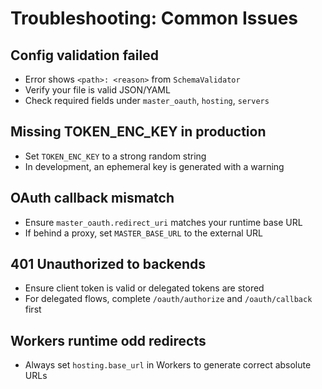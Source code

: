 # Troubleshooting: Common Issues

## Config validation failed

- Error shows `<path>: <reason>` from `SchemaValidator`
- Verify your file is valid JSON/YAML
- Check required fields under `master_oauth`, `hosting`, `servers`

## Missing TOKEN_ENC_KEY in production

- Set `TOKEN_ENC_KEY` to a strong random string
- In development, an ephemeral key is generated with a warning

## OAuth callback mismatch

- Ensure `master_oauth.redirect_uri` matches your runtime base URL
- If behind a proxy, set `MASTER_BASE_URL` to the external URL

## 401 Unauthorized to backends

- Ensure client token is valid or delegated tokens are stored
- For delegated flows, complete `/oauth/authorize` and `/oauth/callback` first

## Workers runtime odd redirects

- Always set `hosting.base_url` in Workers to generate correct absolute URLs

